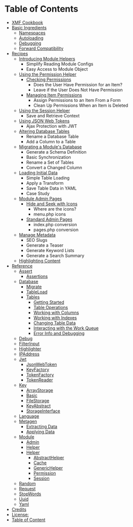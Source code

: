 # Table of Contents

* [XMF Cookbook](en/README.md)
* [Basic Ingredients](en/book/ingredients/README.md)
  * [Namespaces](en/book/ingredients/namespaces.md)
  * [Autoloading](en/book/ingredients/autoloader.md)
  * [Debugging](en/book/ingredients/debugging.md)
  * [Forward Compatibility](en/book/ingredients/compatibility.md)
* [Recipes](en/book/recipes/README.md)
  * [Introducing Module Helpers](en/book/recipes/modhelper.md)
    * Simplify Reading Module Configs
    * Easy Access to Module Object
  * [Using the Permission Helper](en/book/recipes/permission.md)
    * [Checking Permissions](en/book/recipes/perm-check.md)
      * Does the User Have Permission for an Item?
      * Leave if the User Does Not Have Permission
    * [Managing Item Permissions](en/book/recipes/perm-form.md)
      * Assign Permissions to an Item From a Form
      * Clean Up Permissions When an Item is Deleted
  * [Using the Session Helper](en/book/recipes/session.md)
    * Save and Retrieve Context
  * [Using JSON Web Tokens](en/book/recipes/jsonwebtokens.md)
    * Ajax Protection with JWT
  * [Altering Database Tables](en/book/recipes/dbtables.md)
    * Rename a Database Table
    * Add a Column to a Table
  * [Migrating a Module's Database](en/book/recipes/migrations.md)
    * Generate a Schema Definition
    * Basic Synchronization
    * Rename a Set of Tables
    * Convert a Changed Column
  * [Loading Initial Data](en/book/recipes/loaddata.md)
    * Simple Table Loading
    * Apply a Transform
    * Save Table Data in YAML
    * Case Study
  * [Module Admin Pages](en/book/recipes/modadmin.md)
    * [Hide and Seek with Icons](en/book/recipes/modadm-icons.md)
      * Where are the icons?
      * menu.php icons
    * [Standard Admin Pages](en/book/recipes/modadm-pages.md)
      * index.php conversion
      * pages.php conversion
  * [Manage Metadata](en/book/recipes/metagen.md)
    * SEO Slugs
    * Generate a Teaser
    * Generate Keyword Lists
    * Generate a Search Summary
  * [Highlighting Content](en/book/recipes/highlight.md)
* [Reference](en/book/reference.md)
  * [Assert](en/book/assert/README.md)
    * [Assertions](en/book/assert/assert.md)
  * [Database](en/book/database/README.md)
    * [Migrate](en/book/database/migrate.md)
    * [TableLoad](en/book/database/tableload.md)
    * [Tables](en/book/database/tables.md)
      * [Getting Started](en/book/database/tables-start.md)
      * [Table Operations](en/book/database/tables-tableops.md)
      * [Working with Columns](en/book/database/tables-columns.md)
      * [Working with Indexes](en/book/database/tables-indexes.md)
      * [Changing Table Data](en/book/database/tables-data.md)
      * [Interacting with the Work Queue](en/book/database/tables-queue.md)
      * [Error Info and Debugging](en/book/database/tables-errors.md)
  * [Debug](en/book/debug.md)
  * [FilterInput](en/book/filterinput.md)
  * [Highlighter](en/book/highlighter.md)
  * [IPAddress](en/book/ipaddress.md)
  * [Jwt](en/book/jwt/README.md)
    * [JsonWebToken](en/book/jwt/jsonwebtoken.md)
    * [KeyFactory](en/book/jwt/keyfactory.md)
    * [TokenFactory](en/book/jwt/tokenfactory.md)
    * [TokenReader](en/book/jwt/tokenreader.md)
  * [Key](en/book/key/README.md)
    * [ArrayStorage](en/book/key/arraystorage.md)
    * [Basic](en/book/key/basic.md)
    * [FileStorage](en/book/key/filestorage.md)
    * [KeyAbstract](en/book/key/keyabstract.md)
    * [StorageInterface](en/book/key/storageinterface.md)
  * [Language](en/book/language.md)
  * [Metagen](en/book/metagen/README.md)
    * [Extracting Data](en/book/metagen/generating.md)
    * [Applying Data](en/book/metagen/applying.md)
  * [Module](en/book/module/README.md)
    * [Admin](en/book/module/admin.md)
    * [Helper](en/book/module/helper.md)
    * [Helper](en/book/module/helper-ns.md)
      * [AbstractHelper](en/book/module/abstracthelper.md)
      * [Cache](en/book/module/cache.md)
      * [GenericHelper](en/book/module/generichelper.md)
      * [Permission](en/book/module/permission.md)
      * [Session](en/book/module/session.md)
  * [Random](en/book/random.md)
  * [Request](en/book/request.md)
  * [StopWords](en/book/stopwords.md)
  * [Uuid](en/book/uuid.md)
  * [Yaml](en/book/yaml.md)
* [Credits](en/book/credits.md)
* [License:](license.md)
* [Table of Content](en/summary.md)



